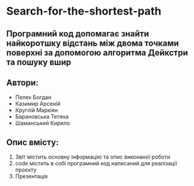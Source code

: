 # Search-for-the-shortest-path
## Програмний код допомагає знайти найкоротшку відстань між двома точками поверхні за допомогою алгоритма Дейкстри та пошуку вшир
## Автори:
- Пелех Богдан
- Казимир Арсеній
- Круглій Маркіян
- Барановська Тетяна
- Шаманський Кирило

## Опис вмісту:
 1) Звіт містить основну інформацію та опис виконаної роботи
 2) code містить в собі програмний код написаний для реалізації проєкту
 3) Презентація
